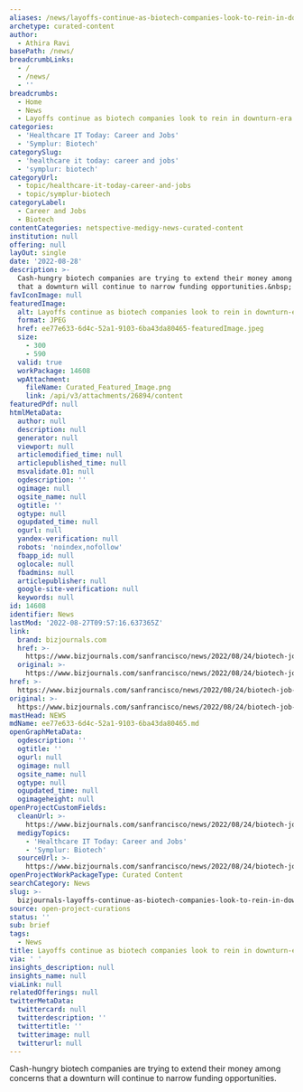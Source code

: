 ```yaml
---
aliases: /news/layoffs-continue-as-biotech-companies-look-to-rein-in-downturn-era-costs
archetype: curated-content
author:
  - Athira Ravi
basePath: /news/
breadcrumbLinks:
  - /
  - /news/
  - ''
breadcrumbs:
  - Home
  - News
  - Layoffs continue as biotech companies look to rein in downturn-era costs
categories:
  - 'Healthcare IT Today: Career and Jobs'
  - 'Symplur: Biotech'
categorySlug:
  - 'healthcare it today: career and jobs'
  - 'symplur: biotech'
categoryUrl:
  - topic/healthcare-it-today-career-and-jobs
  - topic/symplur-biotech
categoryLabel:
  - Career and Jobs
  - Biotech
contentCategories: netspective-medigy-news-curated-content
institution: null
offering: null
layOut: single
date: '2022-08-28'
description: >-
  Cash-hungry biotech companies are trying to extend their money among concerns
  that a downturn will continue to narrow funding opportunities.&nbsp;
favIconImage: null
featuredImage:
  alt: Layoffs continue as biotech companies look to rein in downturn-era costs
  format: JPEG
  href: ee77e633-6d4c-52a1-9103-6ba43da80465-featuredImage.jpeg
  size:
    - 300
    - 590
  valid: true
  workPackage: 14608
  wpAttachment:
    fileName: Curated_Featured_Image.png
    link: /api/v3/attachments/26894/content
featuredPdf: null
htmlMetaData:
  author: null
  description: null
  generator: null
  viewport: null
  articlemodified_time: null
  articlepublished_time: null
  msvalidate.01: null
  ogdescription: ''
  ogimage: null
  ogsite_name: null
  ogtitle: ''
  ogtype: null
  ogupdated_time: null
  ogurl: null
  yandex-verification: null
  robots: 'noindex,nofollow'
  fbapp_id: null
  oglocale: null
  fbadmins: null
  articlepublisher: null
  google-site-verification: null
  keywords: null
id: 14608
identifier: News
lastMod: '2022-08-27T09:57:16.637365Z'
link:
  brand: bizjournals.com
  href: >-
    https://www.bizjournals.com/sanfrancisco/news/2022/08/24/biotech-job-cuts-pact-pharma-atara-medable.html
  original: >-
    https://www.bizjournals.com/sanfrancisco/news/2022/08/24/biotech-job-cuts-pact-pharma-atara-medable.html
href: >-
  https://www.bizjournals.com/sanfrancisco/news/2022/08/24/biotech-job-cuts-pact-pharma-atara-medable.html
original: >-
  https://www.bizjournals.com/sanfrancisco/news/2022/08/24/biotech-job-cuts-pact-pharma-atara-medable.html
mastHead: NEWS
mdName: ee77e633-6d4c-52a1-9103-6ba43da80465.md
openGraphMetaData:
  ogdescription: ''
  ogtitle: ''
  ogurl: null
  ogimage: null
  ogsite_name: null
  ogtype: null
  ogupdated_time: null
  ogimageheight: null
openProjectCustomFields:
  cleanUrl: >-
    https://www.bizjournals.com/sanfrancisco/news/2022/08/24/biotech-job-cuts-pact-pharma-atara-medable.html
  medigyTopics:
    - 'Healthcare IT Today: Career and Jobs'
    - 'Symplur: Biotech'
  sourceUrl: >-
    https://www.bizjournals.com/sanfrancisco/news/2022/08/24/biotech-job-cuts-pact-pharma-atara-medable.html
openProjectWorkPackageType: Curated Content
searchCategory: News
slug: >-
  bizjournals-layoffs-continue-as-biotech-companies-look-to-rein-in-downturn-era-costs
source: open-project-curations
status: ''
sub: brief
tags:
  - News
title: Layoffs continue as biotech companies look to rein in downturn-era costs
via: ' '
insights_description: null
insights_name: null
viaLink: null
relatedOfferings: null
twitterMetaData:
  twittercard: null
  twitterdescription: ''
  twittertitle: ''
  twitterimage: null
  twitterurl: null
---
```

<p>Cash-hungry biotech companies are trying to extend their money among concerns that a downturn will continue to narrow funding opportunities.</p><p><br>&nbsp;</p>